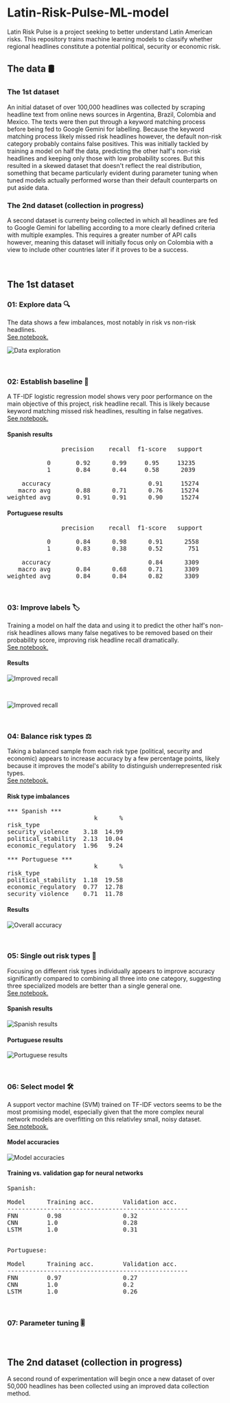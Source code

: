 # Latin-Risk-Pulse-ML-model

Latin Risk Pulse is a project seeking to better understand Latin American risks. This repository trains machine learning models to classify whether regional headlines constitute a potential political, security or economic risk.

## The data 🛢
### The 1st dataset
An initial dataset of over 100,000 headlines was collected by scraping headline text from online news sources in Argentina, Brazil, Colombia and Mexico. The texts were then put through a keyword matching process before being fed to Google Gemini for labelling. Because the keyword matching process likely missed risk headlines however, the default non-risk category probably contains false positives. This was initially tackled by training a model on half the data, predicting the other half's non-risk headlines and keeping only those with low probability scores. But this resulted in a skewed dataset that doesn't reflect the real distribution, something that became particularly evident during parameter tuning when tuned models actually performed worse than their default counterparts on put aside data. 

### The 2nd dataset (collection in progress)
A second dataset is currenty being collected in which all headlines are fed to Google Gemini for labelling according to a more clearly defined criteria with multiple examples. This requires a greater number of API calls however, meaning this dataset will initially focus only on Colombia with a view to include other countries later if it proves to be a success. 

<br>

## The 1st dataset

### 01: Explore data 🔍
The data shows a few imbalances, most notably in risk vs non-risk headlines.  
[See notebook.](Notebooks/01_data_exploration.ipynb)


![Data exploration](Images/data_exploration_1_risk_vs_non_risk.png)

<br>

### 02: Establish baseline 🚀
A TF-IDF logistic regression model shows very poor performance on the main objective of this project, risk headline recall. This is likely because keyword matching missed risk headlines, resulting in false negatives.  
[See notebook.](Notebooks/02_tfidf_baseline.ipynb)

#### Spanish results

<pre>
               precision    recall  f1-score   support

           0       0.92      0.99     0.95     13235
           1       0.84      0.44     0.58      2039

    accuracy                           0.91     15274
   macro avg       0.88      0.71      0.76     15274
weighted avg       0.91      0.91      0.90     15274
</pre>

#### Portuguese results

<pre>
               precision    recall  f1-score   support

           0       0.84      0.98      0.91      2558
           1       0.83      0.38      0.52       751

    accuracy                           0.84      3309
   macro avg       0.84      0.68      0.71      3309
weighted avg       0.84      0.84      0.82      3309
</pre>

<br>

### 03: Improve labels 🏷️
Training a model on half the data and using it to predict the other half's non-risk headlines allows many false negatives to be removed based on their probability score, improving risk headline recall dramatically.   
[See notebook.](Notebooks/03_improve_labels.ipynb)

#### Results

![Improved recall](Images/improve_labels_spanish_metrics.png)

<br>

![Improved recall](Images/improve_labels_portuguese_metrics.png)

<br>

### 04: Balance risk types ⚖️
Taking a balanced sample from each risk type (political, security and economic) appears to increase accuracy by a few percentage points, likely because it improves the model's ability to distinguish underrepresented risk types.   
[See notebook.](Notebooks/04_balance_risk_types.ipynb)

#### Risk type imbalances

<pre>
*** Spanish ***
                        k      %
risk_type                       
security_violence    3.18  14.99
political_stability  2.13  10.04
economic_regulatory  1.96   9.24

*** Portuguese ***
                        k      %
risk_type                       
political_stability  1.18  19.58
economic_regulatory  0.77  12.78
security_violence    0.71  11.78
</pre>

#### Results

![Overall accuracy](Images/balance_risk_types_overall_accuracy.png)

<br>

### 05: Single out risk types 🧐

Focusing on different risk types individually appears to improve accuracy significantly compared to combining all three into one category, suggesting three specialized models are better than a single general one.    
[See notebook.](Notebooks/05_focused_risk_types.ipynb)

#### Spanish results

![Spanish results](Images/focused_spanish_risk_types_performance.png)

#### Portuguese results

![Portuguese results](Images/focused_portuguese_risk_types_performance.png)

<br>

### 06: Select model 🛠️

A support vector machine (SVM) trained on TF-IDF vectors seems to be the most promising model, especially given that the more complex neural network models are overfitting on this relativley small, noisy dataset.  
[See notebook.](Notebooks/06_model_selection.ipynb)

#### Model accuracies

![Model accuracies](Images/spanish_portuguese_models_accuracies.png)

#### Training vs. validation gap for neural networks

<pre>
Spanish:

Model      Training acc.        Validation acc.
--------------------------------------------------
FNN        0.98                 0.32                
CNN        1.0                  0.28                
LSTM       1.0                  0.31                


Portuguese:

Model      Training acc.        Validation acc.
--------------------------------------------------
FNN        0.97                 0.27                
CNN        1.0                  0.2                 
LSTM       1.0                  0.26                             
</pre>

<br>

### 07: Parameter tuning 🎚️

<br>

## The 2nd dataset (collection in progress)

A second round of experimentation will begin once a new dataset of over 50,000 headlines has been collected using an improved data collection method. 

<br>
